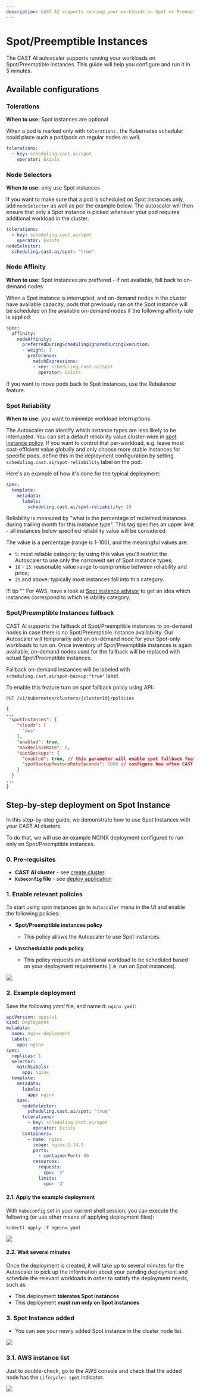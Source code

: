 ```yaml
---
description: CAST AI supports running your workloads on Spot or Preemptible instances. This guide helps you configure and run it in 5 minutes to save up on cloud costs.
---
```


# Spot/Preemptible Instances

The CAST AI autoscaler supports running your workloads on Spot/Preemptible instances.
This guide will help you configure and run it in 5 minutes.

## Available configurations

### Tolerations

**When to use:** Spot instances are optional

When a pod is marked only with `tolerations,` the Kubernetes scheduler could place such a pod/pods on regular nodes as well.

```yaml
tolerations:
  - key: scheduling.cast.ai/spot
    operator: Exists
```

### Node Selectors

**When to use:** only use Spot instances

If you want to make sure that a pod is scheduled on Spot instances only, add `nodeSelector` as well as per the example below.
The autoscaler will then ensure that only a Spot instance is picked whenever your pod requires additional workload in the cluster.

```yaml
tolerations:
  - key: scheduling.cast.ai/spot
    operator: Exists
nodeSelector:
  scheduling.cast.ai/spot: "true"
```

### Node Affinity

**When to use:** Spot instances are preffered - if not available, fall back to on-demand nodes

When a Spot instance is interrupted, and on-demand nodes in the cluster have available capacity, pods that previously ran on the Spot instance will be scheduled on the available on-demand nodes if the following affinity rule is applied:

```yaml
spec:
  affinity:
    nodeAffinity:
      preferredDuringSchedulingIgnoredDuringExecution:
      - weight: 1
        preference:
          matchExpressions:
          - key: scheduling.cast.ai/spot
            operator: Exists
```

If you want to move pods back to Spot instances, use the Rebalancer feature.  

### Spot Reliability

**When to use:** you want to minimize workload interruptions

The Autoscaler can identify which instance types are less likely to be interrupted. You can set a default reliability value cluster-wide in [spot instance policy](autoscaling-policies.md#spotpreemptive-instances-policy). If you want to control that per-workload, e.g. leave most cost-efficient value globally and only choose more stable instances for specific pods, define this in the deployment configuration by setting `scheduling.cast.ai/spot-reliability` label on the pod.

Here's an example of how it's done for the typical deployment:

```yaml
spec:
  template:
    metadata:
      labels:
        scheduling.cast.ai/spot-reliability: 10
```

Reliability is measured by "what is the percentage of reclaimed instances during trailing month for this instance type". This tag specifies an upper limit - all instances below specified reliability value will be considered.

The value is a percentage (range is 1-100), and the meaningful values are:

- `5`: most reliable category; by using this value you'll restrict the Autoscaler to use only the narrowest set of Spot instance types;
- `10` - `15`: reasonable value range to compromise between reliability and price;
- `25` and above: typically most instances fall into this category.

!!! tip ""
    For AWS, have a look at [Spot instance advisor](https://aws.amazon.com/ec2/spot/instance-advisor/) to get an idea which instances correspond to which reliability category.

### Spot/Preemptible Instances fallback

CAST AI supports the fallback of Spot/Preemptible instances to on-demand nodes in case there is no Spot/Preemptible instance availability. Our Autoscaler will temporarily add an on-demand node for your Spot-only workloads to run on. Once inventory of Spot/Preemptible instances is again available, on-demand nodes used for the fallback will be replaced with actual Spot/Preemptible instances.

Fallback on-demand instances will be labeled with `scheduling.cast.ai/spot-backup:"true"` label.

To enable this feature turn on spot fallback policy using API:

`PUT /v1/kubernetes/clusters/{clusterId}/policies`

```json
{
...
 "spotInstances": {
    "clouds": [
      "aws"
    ],
    "enabled": true,
    "maxReclaimRate": 0,
    "spotBackups": {
      "enabled": true, // this parameter will enable spot fallback feature
      "spotBackupRestoreRateSeconds": 1800 // configure how often CAST AI should try to switch back to spot/preemptible instances
    }
  }
...
}
```

## Step-by-step deployment on Spot Instance

In this step-by-step guide, we demonstrate how to use Spot Instances with your CAST AI clusters.

To do that, we will use an example NGINX deployment configured to run only on Spot/Preemptible instances.

### 0. Pre-requisites

- **CAST AI cluster** - see [create cluster](../getting-started/create-cluster.md).
- **`Kubeconfig` file** - see [deploy application](../getting-started/deploy-application.md)

### 1. Enable relevant policies

To start using spot instances go to `Autoscaler` menu in the UI and enable the following policies:

- **Spot/Preemptible instances policy**
    - This policy allows the Autoscaler to use Spot instances.

- **Unschedulable pods policy**
    - This policy requests an additional workload to be scheduled based on your deployment requirements (i.e. run on Spot instances).

![](./spot-instances/020_enable_policies.png)

### 2. Example deployment

Save the following _yaml_ file, and name it: `nginx.yaml`:

```yaml
apiVersion: apps/v1
kind: Deployment
metadata:
  name: nginx-deployment
  labels:
    app: nginx
spec:
  replicas: 1
  selector:
    matchLabels:
      app: nginx
  template:
    metadata:
      labels:
        app: nginx
    spec:
      nodeSelector:
        scheduling.cast.ai/spot: "true"
      tolerations:
        - key: scheduling.cast.ai/spot
          operator: Exists
      containers:
        - name: nginx
          image: nginx:1.14.2
          ports:
            - containerPort: 80
          resources:
            requests:
              cpu: '2'
            limits:
              cpu: '3'
```

#### 2.1. Apply the example deployment

With `kubeconfig` set in your current shell session, you can execute the following (or use other means of applying deployment files):

`kubectl apply -f ngninx.yaml`

![](./spot-instances/030_deployment_in_lens.png)

#### 2.2. Wait several minutes

Once the deployment is created, it will take up to several minutes for the Autoscaler to pick up the information about your pending deployment and schedule the relevant workloads in order to satisfy the deployment needs, such as:

- This deployment **tolerates Spot instances**
- This deployment **must run only on Spot instances**

### 3. Spot Instance added

- You can see your newly added Spot instance in the cluster node list.

![](./spot-instances/040_spot_instance_added.png)

### 3.1. AWS instance list

Just to double-check, go to the AWS console and check that the added node has the `Lifecycle: spot` indicator.

![](./spot-instances/050_aws_node_list.png)
